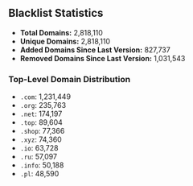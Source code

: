 ## Blacklist Statistics

- **Total Domains:** 2,818,110
- **Unique Domains:** 2,818,110
- **Added Domains Since Last Version:** 827,737
- **Removed Domains Since Last Version:** 1,031,543

### Top-Level Domain Distribution

-  `.com`: 1,231,449
-  `.org`: 235,763
-  `.net`: 174,197
-  `.top`: 89,604
-  `.shop`: 77,366
-  `.xyz`: 74,360
-  `.io`: 63,728
-  `.ru`: 57,097
-  `.info`: 50,188
-  `.pl`: 48,590

